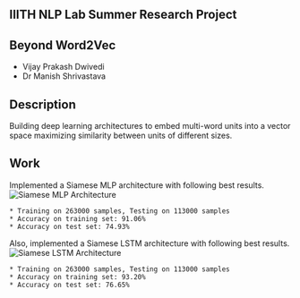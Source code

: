 
## IIITH NLP Lab Summer Research Project

## Beyond Word2Vec
 - Vijay Prakash Dwivedi
 - Dr Manish Shrivastava

## Description
Building deep learning architectures to embed multi-word units into a vector space maximizing similarity between units of different sizes.

## Work
Implemented a Siamese MLP architecture with following best results.
![Siamese MLP Architecture](https://i.stack.imgur.com/AyWic.png)

```
* Training on 263000 samples, Testing on 113000 samples
* Accuracy on training set: 91.06%
* Accuracy on test set: 74.93%
```
Also, implemented a Siamese LSTM architecture with following best results.
![Siamese LSTM Architecture](https://gm1.ggpht.com/VMCGnDux70EuU1X8uXGEiL7V9vCSYHh-yNVPjkkRAp2BLhDfxAs6-IyeqwU0JAT7ayxfX9PEdNPNY1t7bOJiF-OZIt1hnoV_Q66tmkvyZ5rOD-VQbd8u4kxoms1IJyHKS9UE0-2PIF2HISnpmuNuO-cIDaDzbrlPLF9_pxZGS6IClw4Cw0JmspiJeH7PxSDjpf-lLrVP_daw-95hUiA5aJkZ_m64qQ7JCB72mLxzUh6Tg2sqf7RbNGWcQGxp-fivZTJa-Tl_7Ea92mMbNg9jZ23WR7B_ppVQAwZF54jJr_I4pl-lXBPQRi5Oq0fjy9cJRcCGJA3-R6EH94iIvxROs8ZbSMc0rXARCChs5U5FGF-hc7xI69K4DPPfAsXycjE1BZuF_jX77Gk46zhVsfQcqt5HTdMzh8lZI0xps3UVOxI5U-QgqyUHQlrtaFWL4VRZg0uWqVgVHsfmQeHB2f93lT_npo3ympLqgA30mCWdWtmvKZ9f4kzS1F2nIQNjBEuiUGd-41eqRUs0gsZiXd53SItilLdP7fS2NHZINsjQvDBlgtIYIu_y1A6qcq748UbYjULCCXLDleoSPPK6rG4vr55141YN2mc_npULa-kUOFSiy9eVsAQViqA8bTFuKqNzOZVvENHikuWfHb4wYi9SJGXl5oMD9PMUkpetyw186UWzRCRdUt-bogQLO4nibEs2-sFMqrh08-25NUg4JtWeeDnM=w1400-h788-l75-ft)
```
* Training on 263000 samples, Testing on 113000 samples
* Accuracy on training set: 93.20%
* Accuracy on test set: 76.65%
```
